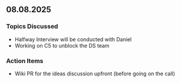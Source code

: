 ## 08.08.2025
### Topics Discussed
  - Halfway Interview will be conducted with Daniel
  - Working on C5 to unblock the DS team
### Action Items
  - Wiki PR for the ideas discussion upfront (before going on the call)
